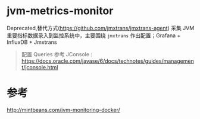 # jvm-metrics-monitor
Deprecated,替代方式(https://github.com/jmxtrans/jmxtrans-agent) 采集 JVM 重要指标数据录入到监控系统中，主要围绕 `jmxtrans` 作出配置；Grafana + InfluxDB + Jmxtrans
> 配置 Queries 参考 JConsole : https://docs.oracle.com/javase/6/docs/technotes/guides/management/jconsole.html

# 参考
http://mintbeans.com/jvm-monitoring-docker/
